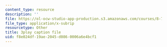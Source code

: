 ```yaml
---
content_type: resource
description: ''
file: https://ol-ocw-studio-app-production.s3.amazonaws.com/courses/8-701-introduction-to-nuclear-and-particle-physics-fall-2020/f8e024df19ae2045d0860006a6e4bcf1_RmbJBq9kpbI.srt
file_type: application/x-subrip
resourcetype: Other
title: 3play caption file
uid: f8e024df-19ae-2045-d086-0006a6e4bcf1
---
```

